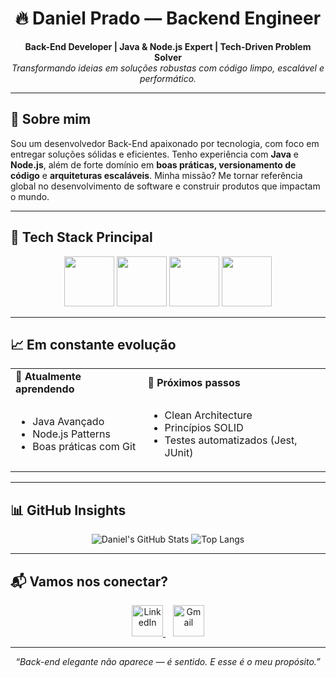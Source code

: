 <!-- Daniel Prado | Backend Engineer -->
<h1 align="center">🔥 Daniel Prado — Backend Engineer</h1>

<p align="center">
  <b>Back-End Developer | Java & Node.js Expert | Tech-Driven Problem Solver</b><br/>
  <i>Transformando ideias em soluções robustas com código limpo, escalável e performático.</i>
</p>

---

<h2>🚀 Sobre mim</h2>

<p>
Sou um desenvolvedor Back-End apaixonado por tecnologia, com foco em entregar soluções sólidas e eficientes. Tenho experiência com <strong>Java</strong> e <strong>Node.js</strong>, além de forte domínio em <strong>boas práticas, versionamento de código</strong> e <strong>arquiteturas escaláveis</strong>. Minha missão? Me tornar referência global no desenvolvimento de software e construir produtos que impactam o mundo.
</p>

---

<h2>🧠 Tech Stack Principal</h2>

<p align="center">
  <img src="https://cdn.jsdelivr.net/gh/devicons/devicon@latest/icons/java/java-original-wordmark.svg" width="80" />
  <img src="https://cdn.jsdelivr.net/gh/devicons/devicon@latest/icons/nodejs/nodejs-original-wordmark.svg" width="80" />
  <img src="https://cdn.jsdelivr.net/gh/devicons/devicon@latest/icons/javascript/javascript-original.svg" width="80" />
  <img src="https://cdn.jsdelivr.net/gh/devicons/devicon@latest/icons/git/git-original-wordmark.svg" width="80" />
</p>

---

<h2>📈 Em constante evolução</h2>

<table>
  <tr>
    <td><strong>🔧 Atualmente aprendendo</strong></td>
    <td><strong>🎯 Próximos passos</strong></td>
  </tr>
  <tr>
    <td>
      <ul>
        <li>Java Avançado</li>
        <li>Node.js Patterns</li>
        <li>Boas práticas com Git</li>
      </ul>
    </td>
    <td>
      <ul>
        <li>Clean Architecture</li>
        <li>Princípios SOLID</li>
        <li>Testes automatizados (Jest, JUnit)</li>
      </ul>
    </td>
  </tr>
</table>

---

<h2>📊 GitHub Insights</h2>

<p align="center">
  <img src="https://github-readme-stats.vercel.app/api?username=Pradoddev&theme=radical&show_icons=true&hide_border=true&count_private=true" alt="Daniel's GitHub Stats" />
  <img src="https://github-readme-stats.vercel.app/api/top-langs/?username=Pradoddev&theme=radical&show_icons=true&hide_border=true&layout=compact" alt="Top Langs" />
</p>

---

<h2>📬 Vamos nos conectar?</h2>

<p align="center">
  <a href="https://www.linkedin.com/in/danielpradoo/" target="_blank">
    <img src="https://cdn.jsdelivr.net/gh/devicons/devicon@latest/icons/linkedin/linkedin-original.svg" width="50" alt="LinkedIn" />
  </a>
  &nbsp;&nbsp;
  <a href="mailto:danielwp33@gmail.com" target="_blank">
    <img src="https://cdn.jsdelivr.net/gh/devicons/devicon@latest/icons/google/google-original.svg" width="50" alt="Gmail" />
  </a>
</p>

<p align="center">
 

---

<p align="center"><i>“Back-end elegante não aparece — é sentido. E esse é o meu propósito.”</i></p>
